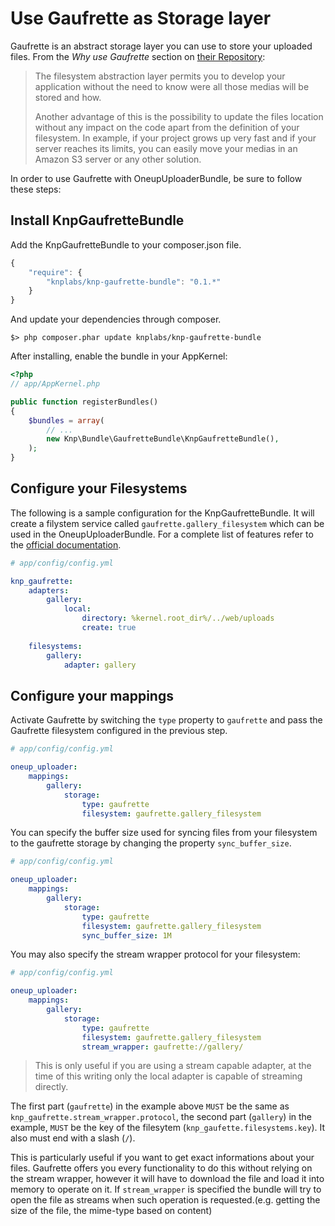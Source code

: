 Use Gaufrette as Storage layer
==============================

Gaufrette is an abstract storage layer you can use to store your uploaded files. From the _Why use Gaufrette_ section on [their Repository](https://github.com/KnpLabs/Gaufrette):

> The filesystem abstraction layer permits you to develop your application without the need to know were all those medias will be stored and how.
>
> Another advantage of this is the possibility to update the files location without any impact on the code apart from the definition of your filesystem. In example, if your project grows up very fast and if your server reaches its limits, you can easily move your medias in an Amazon S3 server or any other solution.

In order to use Gaufrette with OneupUploaderBundle, be sure to follow these steps:

## Install KnpGaufretteBundle

Add the KnpGaufretteBundle to your composer.json file.

```js
{
    "require": {
        "knplabs/knp-gaufrette-bundle": "0.1.*"
    }
}
```

And update your dependencies through composer.

    $> php composer.phar update knplabs/knp-gaufrette-bundle

After installing, enable the bundle in your AppKernel:

``` php
<?php
// app/AppKernel.php

public function registerBundles()
{
    $bundles = array(
        // ...
        new Knp\Bundle\GaufretteBundle\KnpGaufretteBundle(),
    );
}
```

## Configure your Filesystems

The following is a sample configuration for the KnpGaufretteBundle. It will create a filystem service called `gaufrette.gallery_filesystem` which can be used in the OneupUploaderBundle. For a complete list of features refer to the [official documentation](https://github.com/KnpLabs/KnpGaufretteBundle).

```yml
# app/config/config.yml

knp_gaufrette:
    adapters:
        gallery:
            local:
                directory: %kernel.root_dir%/../web/uploads
                create: true
    
    filesystems:
        gallery:
            adapter: gallery
```

## Configure your mappings

Activate Gaufrette by switching the `type` property to `gaufrette` and pass the Gaufrette filesystem configured in the previous step.

```yml
# app/config/config.yml

oneup_uploader:
    mappings:
        gallery:
            storage:
                type: gaufrette
                filesystem: gaufrette.gallery_filesystem 
```

You can specify the buffer size used for syncing files from your filesystem to the gaufrette storage by changing the property `sync_buffer_size`.

```yml
# app/config/config.yml

oneup_uploader:
    mappings:
        gallery:
            storage:
                type: gaufrette
                filesystem: gaufrette.gallery_filesystem 
                sync_buffer_size: 1M
```

You may also specify the stream wrapper protocol for your filesystem:
```yml
# app/config/config.yml

oneup_uploader:
    mappings:
        gallery:
            storage:
                type: gaufrette
                filesystem: gaufrette.gallery_filesystem 
                stream_wrapper: gaufrette://gallery/
```

> This is only useful if you are using a stream capable adapter, at the time of this writing only
the local adapter is capable of streaming directly.

The first part (```gaufrette```) in the example above ```MUST``` be the same as ```knp_gaufrette.stream_wrapper.protocol```,
the second part (```gallery```) in the example, ```MUST``` be the key of the filesytem (```knp_gaufette.filesystems.key```).
It also must end with a slash (```/```).

This is particularly useful if you want to get exact informations about your files. Gaufrette offers you every functionality
to do this without relying on the stream wrapper, however it will have to download the file and load it into memory
to operate on it. If ```stream_wrapper``` is specified the bundle will try to open the file as streams when such operation
is requested.(e.g. getting the size of the file, the mime-type based on content)

